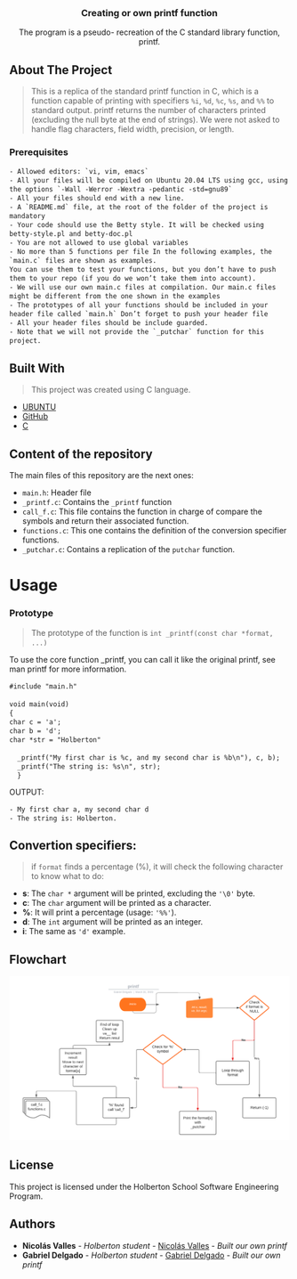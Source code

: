<br/>
<p align="center">
  <h3 align="center">Creating or own printf function</h3>

  <p align="center">
    The program is a pseudo- recreation of the C standard library function, printf.

  </p>
</p>


## About The Project

> This is a replica of the standard printf function in C, which is a function capable of printing with specifiers `%i`, `%d`, `%c`, `%s`, and `%%` to standard output. printf returns the number of characters printed (excluding the null byte at the end of strings). We were not asked to handle flag characters, field width, precision, or length.

### Prerequisites
```
- Allowed editors: `vi, vim, emacs`
- All your files will be compiled on Ubuntu 20.04 LTS using gcc, using the options `-Wall -Werror -Wextra -pedantic -std=gnu89`
- All your files should end with a new line.
- A `README.md` file, at the root of the folder of the project is mandatory
- Your code should use the Betty style. It will be checked using betty-style.pl and betty-doc.pl 
- You are not allowed to use global variables
- No more than 5 functions per file In the following examples, the `main.c` files are shown as examples.
You can use them to test your functions, but you don’t have to push them to your repo (if you do we won’t take them into account).
- We will use our own main.c files at compilation. Our main.c files might be different from the one shown in the examples
- The prototypes of all your functions should be included in your header file called `main.h` Don’t forget to push your header file
- All your header files should be include guarded.
- Note that we will not provide the `_putchar` function for this project.
```

## Built With
> This project was created using C language.

* [UBUNTU]()
* [GitHub](https://github.com/)
* [C]()

## Content of the repository

The main files of this repository are the next ones:
- `main.h`: Header file 
- `_printf.c`: Contains the `_printf` function
- `call_f.c`: This file contains the function in charge of compare the symbols and return their associated function.
- `functions.c`: This one contains the definition of the conversion specifier functions.
- `_putchar.c`: Contains a replication of the `putchar` function. 
# Usage

### Prototype

> The prototype of the function is `int _printf(const char *format, ...)`
 
To use the core function _printf, you can call it like the original printf, see man printf for more information.

```
#include "main.h"

void main(void)
{
char c = 'a';
char b = 'd';
char *str = "Holberton"

  _printf("My first char is %c, and my second char is %b\n"), c, b);
  _printf("The string is: %s\n", str);
  }
```
OUTPUT:
```
- My first char a, my second char d
- The string is: Holberton.
```

## Convertion specifiers:
> if `format` finds a percentage (%), it will check the following character to know what to do:

* __s__: The `char *` argument will be printed, excluding the `'\0'` byte.
* __c__: The `char` argument will be printed as a character.
* __%__: It will print a percentage (usage: `'%%'`).
* __d__: The `int` argument will be printed as an integer.
* __i__: The same as `'d'` example.


## Flowchart

![Flowchart of the _printf function](https://raw.githubusercontent.com/Gabr1el20/holbertonschool-printf/master/printfv2.png)




## License

This project is licensed under the Holberton School Software Engineering Program.

## Authors

* **Nicolás Valles** - *Holberton student* - [Nicolás Valles](https://github.com/NicoV00/) - *Built our own printf*
* **Gabriel Delgado** - *Holberton student* - [Gabriel Delgado](https://github.com/Gabr1el20/) - *Built our own printf*
